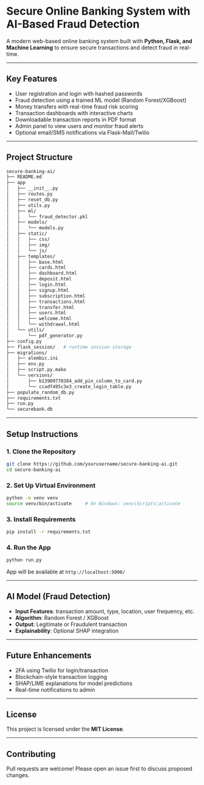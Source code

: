# Secure Online Banking System with AI-Based Fraud Detection

A modern web-based online banking system built with **Python, Flask, and Machine Learning** to ensure secure transactions and detect fraud in real-time.

---

##  Key Features

-  User registration and login with hashed passwords
-  Fraud detection using a trained ML model (Random Forest/XGBoost)
-  Money transfers with real-time fraud risk scoring
-  Transaction dashboards with interactive charts
-  Downloadable transaction reports in PDF format
-  Admin panel to view users and monitor fraud alerts
-  Optional email/SMS notifications via Flask-Mail/Twilio

---

##  Project Structure

```bash
secure-banking-ai/
├── README.md
├── app
│   ├── __init__.py
│   ├── routes.py
│   ├── reset_db.py
│   ├── utils.py
│   ├── ml/
│   │   └── fraud_detector.pkl
│   ├── models/
│   │   └── models.py
│   ├── static/
│   │   ├── css/
│   │   ├── img/
│   │   └── js/
│   ├── templates/
│   │   ├── base.html
│   │   ├── cards.html
│   │   ├── dashboard.html
│   │   ├── deposit.html
│   │   ├── login.html
│   │   ├── signup.html
│   │   ├── subscription.html
│   │   ├── transactions.html
│   │   ├── transfer.html
│   │   ├── users.html
│   │   ├── welcome.html
│   │   └── withdrawal.html
│   └── utils/
│       └── pdf_generator.py
├── config.py
├── flask_session/   # runtime session storage
├── migrations/
│   ├── alembic.ini
│   ├── env.py
│   ├── script.py.mako
│   └── versions/
│       ├── b13909770384_add_pin_column_to_card.py
│       └── ccadf495c3e3_create_login_table.py
├── populate_random_db.py
├── requirements.txt
├── run.py
└── securebank.db

````

---

## Setup Instructions

### 1. Clone the Repository

```bash
git clone https://github.com/yourusername/secure-banking-ai.git
cd secure-banking-ai
```

### 2. Set Up Virtual Environment

```bash
python -m venv venv
source venv/bin/activate     # On Windows: venv\Scripts\activate
```

### 3. Install Requirements

```bash
pip install -r requirements.txt
```

### 4. Run the App

```bash
python run.py
```

App will be available at `http://localhost:5000/`

---

##  AI Model (Fraud Detection)

* **Input Features**: transaction amount, type, location, user frequency, etc.
* **Algorithm**: Random Forest / XGBoost
* **Output**: Legitimate or Fraudulent transaction
* **Explainability**: Optional SHAP integration

---

##  Future Enhancements

* 2FA using Twilio for login/transaction
* Blockchain-style transaction logging
* SHAP/LIME explanations for model predictions
* Real-time notifications to admin

---

##  License

This project is licensed under the **MIT License**.

---

##  Contributing

Pull requests are welcome! Please open an issue first to discuss proposed changes.

